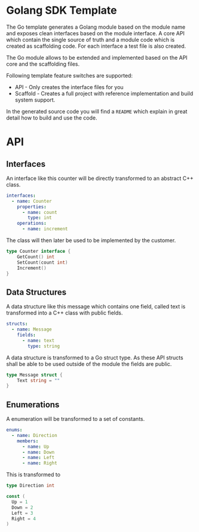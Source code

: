 # Golang SDK Template

The Go template generates a Golang module based on the module name and exposes clean interfaces based on the module interface. A core API which contain the single source of truth and a module code which is created as scaffolding code. For each interface a test file is also created.

The Go module allows to be extended and implemented based on the API core and the scaffolding files.

Following template feature switches are supported:

- API - Only creates the interface files for you
- Scaffold - Creates a full project with reference implementation and build system support.

In the generated source code you will find a `README` which explain in great detail how to build and use the code.

# API

## Interfaces

An interface like this counter will be directly transformed to an abstract C++ class.

```yaml
interfaces:
  - name: Counter
    properties:
      - name: count
        type: int
    operations:
      - name: increment
```

The class will then later be used to be implemented by the customer.

```go
type Counter interface {
    GetCount() int
    SetCount(count int)
    Increment()
}
```

## Data Structures

A data structure like this message which contains one field, called text is transformed into a C++ class with public fields.

```yaml
structs:
  - name: Message
    fields:
      - name: text
        type: string
```

A data structure is transformed to a Go struct type. As these API structs shall be able to be used outside of the module the fields are public.

```go
type Message struct {
    Text string = ""
}
```

## Enumerations

A enumeration will be transformed to a set of constants.

```yaml
enums:
  - name: Direction
    members:
      - name: Up
      - name: Down
      - name: Left
      - name: Right
```

This is transformed to

```go
type Direction int

const (
  Up = 1
  Down = 2
  Left = 3
  Right = 4
)
```

